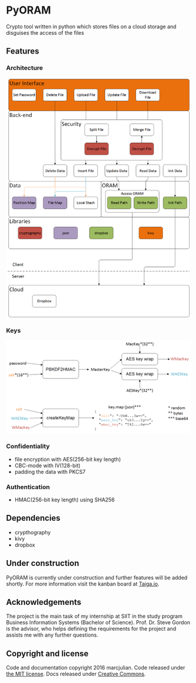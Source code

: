 PyORAM
====================
Crypto tool written in python which stores files on a cloud storage and disguises the access of the files

## Features

### Architecture

<img src="/docs/Architecture.png?raw=true" width="500">

### Keys

<img src="/docs/crypto/keymap.png?raw=true" width="700">

### Confidentiality

- file encryption with AES(256-bit key length)
- CBC-mode with IV(128-bit)
- padding the data with PKCS7

### Authentication

- HMAC(256-bit key length) using SHA256

## Dependencies
- crypthography
- kivy
- dropbox

## Under construction

PyORAM is currently under construction and further features will be added shortly.
For more information visit the kanban board at [Taiga.io](https://tree.taiga.io/project/marcjulian-pyoram/).

## Acknowledgements

The project is the main task of my internship at SIIT in the study program Business Information Systems (Bachelor of Science).
Prof. Dr. Steve Gordon is the advisor, who helps defining the requirements for the project and assists me with any further questions.

## Copyright and license

Code and documentation copyright 2016 marcjulian. Code released under [the MIT license](https://github.com/marcjulian/pyoram/blob/master/LICENSE.md). Docs released under [Creative Commons](https://github.com/marcjulian/pyoram/blob/master/docs/LICENSE).
